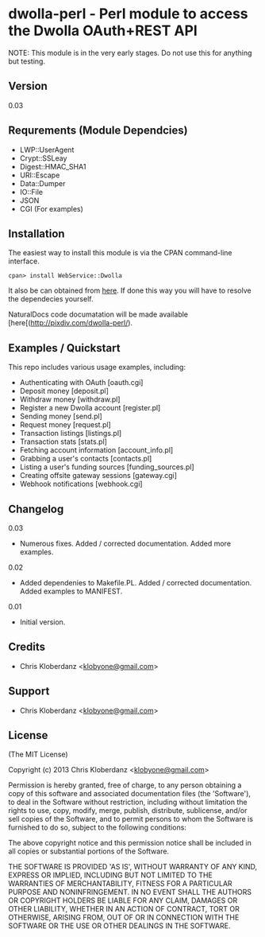 dwolla-perl - Perl module to access the Dwolla OAuth+REST API
===========

NOTE: This module is in the very early stages. Do not use this for anything but testing.

## Version

0.03

## Requrements (Module Dependcies)

* LWP::UserAgent
* Crypt::SSLeay
* Digest::HMAC_SHA1
* URI::Escape
* Data::Dumper
* IO::File
* JSON
* CGI (For examples)

## Installation

The easiest way to install this module is via the CPAN command-line interface.

`cpan> install WebService::Dwolla`

It also be can obtained from [here](http://search.cpan.org/~klobyone/). If done
this way you will have to resolve the dependecies yourself.

NaturalDocs code documatation will be made available [here[(http://pixdiv.com/dwolla-perl/).

## Examples / Quickstart

This repo includes various usage examples, including:

* Authenticating with OAuth [oauth.cgi]
* Deposit money [deposit.pl]
* Withdraw money [withdraw.pl]
* Register a new Dwolla account [register.pl]
* Sending money [send.pl]
* Request money [request.pl]
* Transaction listings [listings.pl]
* Transaction stats [stats.pl]
* Fetching account information [account_info.pl]
* Grabbing a user's contacts [contacts.pl]
* Listing a user's funding sources [funding_sources.pl]
* Creating offsite gateway sessions [gateway.cgi]
* Webhook notifications [webhook.cgi]

## Changelog

0.03

* Numerous fixes. Added / corrected documentation. Added more examples.

0.02

* Added dependenies to Makefile.PL. Added / corrected documentation. Added examples to MANIFEST.

0.01

* Initial version.

## Credits

- Chris Kloberdanz &lt;klobyone@gmail.com&gt;

## Support

- Chris Kloberdanz &lt;klobyone@gmail.com&gt;

## License 

(The MIT License)

Copyright (c) 2013 Chris Kloberdanz &lt;klobyone@gmail.com&gt;

Permission is hereby granted, free of charge, to any person obtaining
a copy of this software and associated documentation files (the
'Software'), to deal in the Software without restriction, including
without limitation the rights to use, copy, modify, merge, publish,
distribute, sublicense, and/or sell copies of the Software, and to
permit persons to whom the Software is furnished to do so, subject to
the following conditions:

The above copyright notice and this permission notice shall be
included in all copies or substantial portions of the Software.

THE SOFTWARE IS PROVIDED 'AS IS', WITHOUT WARRANTY OF ANY KIND,
EXPRESS OR IMPLIED, INCLUDING BUT NOT LIMITED TO THE WARRANTIES OF
MERCHANTABILITY, FITNESS FOR A PARTICULAR PURPOSE AND NONINFRINGEMENT.
IN NO EVENT SHALL THE AUTHORS OR COPYRIGHT HOLDERS BE LIABLE FOR ANY
CLAIM, DAMAGES OR OTHER LIABILITY, WHETHER IN AN ACTION OF CONTRACT,
TORT OR OTHERWISE, ARISING FROM, OUT OF OR IN CONNECTION WITH THE
SOFTWARE OR THE USE OR OTHER DEALINGS IN THE SOFTWARE.
